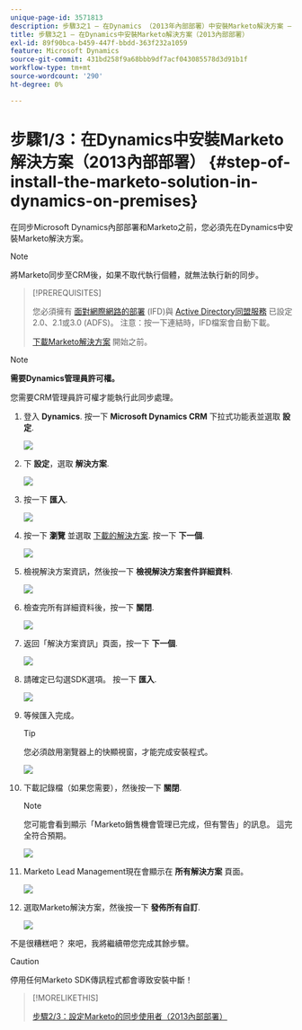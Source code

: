 ```yaml
---
unique-page-id: 3571813
description: 步驟3之1 — 在Dynamics （2013年內部部署）中安裝Marketo解決方案 — Marketo檔案 — 產品檔案
title: 步驟3之1 — 在Dynamics中安裝Marketo解決方案（2013內部部署）
exl-id: 89f90bca-b459-447f-bbdd-363f232a1059
feature: Microsoft Dynamics
source-git-commit: 431bd258f9a68bbb9df7acf043085578d3d91b1f
workflow-type: tm+mt
source-wordcount: '290'
ht-degree: 0%

---
```


# 步驟1/3：在Dynamics中安裝Marketo解決方案（2013內部部署） {#step-of-install-the-marketo-solution-in-dynamics-on-premises}

在同步Microsoft Dynamics內部部署和Marketo之前，您必須先在Dynamics中安裝Marketo解決方案。

>[!NOTE]
>
>將Marketo同步至CRM後，如果不取代執行個體，就無法執行新的同步。

>[!PREREQUISITES]
>
>您必須擁有 [面對網際網路的部署](https://www.microsoft.com/en-us/download/confirmation.aspx?id=41701) (IFD)與 [Active Directory同盟服務](https://msdn.microsoft.com/en-us/library/bb897402.aspx) 已設定2.0、2.1或3.0 (ADFS)。 注意：按一下連結時，IFD檔案會自動下載。
>
>[下載Marketo解決方案](/help/marketo/product-docs/crm-sync/microsoft-dynamics-sync/sync-setup/download-the-marketo-lead-management-solution.md) 開始之前。

>[!NOTE]
>
>**需要Dynamics管理員許可權。**
>
>您需要CRM管理員許可權才能執行此同步處理。

1. 登入 **Dynamics**. 按一下 **Microsoft Dynamics CRM** 下拉式功能表並選取 **設定**.

   ![](assets/image2014-12-11-10-3a39-3a41.png)

1. 下 **設定**，選取 **解決方案**.

   ![](assets/image2014-12-11-10-3a39-3a51.png)

1. 按一下 **匯入**.

   ![](assets/image2015-3-26-9-3a52-3a10.png)

1. 按一下 **瀏覽** 並選取 [下載的解決方案](/help/marketo/product-docs/crm-sync/microsoft-dynamics-sync/sync-setup/download-the-marketo-lead-management-solution.md). 按一下 **下一個**.

   ![](assets/image2015-3-26-9-3a54-3a1.png)

1. 檢視解決方案資訊，然後按一下 **檢視解決方案套件詳細資料**.

   ![](assets/image2015-11-18-11-3a12-3a8.png)

1. 檢查完所有詳細資料後，按一下 **關閉**.

   ![](assets/image2015-10-9-14-3a57-3a3.png)

1. 返回「解決方案資訊」頁面，按一下 **下一個**.

   ![](assets/image2015-3-26-9-3a55-3a17.png)

1. 請確定已勾選SDK選項。 按一下 **匯入**.

   ![](assets/image2015-3-26-10-3a3-3a11.png)

1. 等候匯入完成。

   >[!TIP]
   >
   >您必須啟用瀏覽器上的快顯視窗，才能完成安裝程式。

   ![](assets/image2014-12-11-10-3a41-3a5.png)

1. 下載記錄檔（如果您需要），然後按一下 **關閉**.

   >[!NOTE]
   >
   >您可能會看到顯示「Marketo銷售機會管理已完成，但有警告」的訊息。 這完全符合預期。

   ![](assets/image2014-12-11-10-3a41-3a14.png)

1. Marketo Lead Management現在會顯示在 **所有解決方案** 頁面。

   ![](assets/image2015-3-26-10-3a1-3a21.png)

1. 選取Marketo解決方案，然後按一下 **發佈所有自訂**.

   ![](assets/image2014-12-11-10-3a41-3a32.png)

不是很糟糕吧？ 來吧，我將繼續帶您完成其餘步驟。

>[!CAUTION]
>
>停用任何Marketo SDK傳訊程式都會導致安裝中斷！

>[!MORELIKETHIS]
>
>[步驟2/3：設定Marketo的同步使用者（2013內部部署）](/help/marketo/product-docs/crm-sync/microsoft-dynamics-sync/sync-setup/connecting-to-legacy-versions/step-2-of-3-configure-2013.md)
